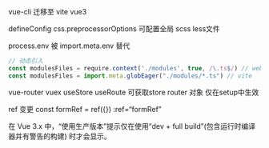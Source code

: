 vue-cli 迁移至 vite vue3

defineConfig css.preprocessorOptions 可配置全局 scss less文件

process.env 被 import.meta.env 替代

```js
// 动态引入
const modulesFiles = require.context('./modules', true, /\.ts$/) // webpack
const modulesFiles = import.meta.globEager("./modules/*.ts") // vite
```

vue-router vuex useStore useRoute 可获取store router 对象 仅在setup中生效

ref 变更 const formRef = ref({}) :ref=“formRef”

在 Vue 3.x 中，“使用生产版本”提示仅在使用“dev + full build”(包含运行时编译器并有警告的构建) 时才会显示。